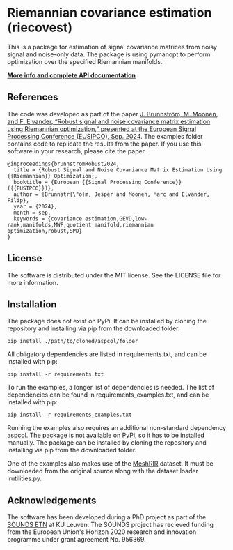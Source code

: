 # Riemannian covariance estimation (riecovest)
This is a package for estimation of signal covariance matrices from noisy signal and noise-only data. The package is using pymanopt to perform optimization over the specified Riemannian manifolds. 

**[More info and complete API documentation](https://sounds-research.github.io/riecovest/)**

## References
The code was developed as part of the paper [J. Brunnström, M. Moonen, and F. Elvander, “Robust signal and noise covariance matrix estimation using Riemannian optimization,” presented at the European Signal Processing Conference (EUSIPCO), Sep. 2024](https://eurasip.org/Proceedings/Eusipco/Eusipco2024/pdfs/0000291.pdf). The examples folder contains code to replicate the results from the paper. If you use this software in your research, please cite the paper. 
```
@inproceedings{brunnstromRobust2024,
  title = {Robust Signal and Noise Covariance Matrix Estimation Using {{Riemannian}} Optimization},
  booktitle = {European {{Signal Processing Conference}} ({{EUSIPCO}})},
  author = {Brunnstr{\"o}m, Jesper and Moonen, Marc and Elvander, Filip},
  year = {2024},
  month = sep,
  keywords = {covariance estimation,GEVD,low-rank,manifolds,MWF,quotient manifold,riemannian optimization,robust,SPD}
}
```

## License
The software is distributed under the MIT license. See the LICENSE file for more information.

## Installation
The package does not exist on PyPi. It can be installed by cloning the repository and installing via pip from the downloaded folder. 
```
pip install ./path/to/cloned/aspcol/folder
```

All obligatory dependencies are listed in requirements.txt, and can be installed with pip:
```
pip install -r requirements.txt
```

To run the examples, a longer list of dependencies is needed. The list of dependencies can be found in requirements_examples.txt, and can be installed with pip:
```
pip install -r requirements_examples.txt
```
Running the examples also requires an additional non-standard dependency [aspcol](https://github.com/SOUNDS-RESEARCH/aspcore). The package is not available on PyPi, so it has to be installed manually. The package can be installed by cloning the repository and installing via pip from the downloaded folder. 

One of the examples also makes use of the [MeshRIR](https://www.sh01.org/MeshRIR/) dataset. It must be downloaded from the original source along with the dataset loader irutilities.py. 

## Acknowledgements
The software has been developed during a PhD project as part of the [SOUNDS ETN](https://www.sounds-etn.eu) at KU Leuven. The SOUNDS project has recieved funding from the European Union's Horizon 2020 research and innovation programme under grant agreement No. 956369.
